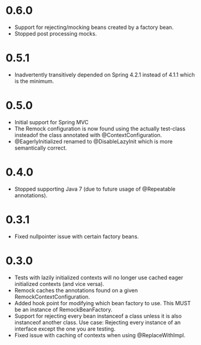 # 0.6.0
* Support for rejecting/mocking beans created by a factory bean.
* Stopped post processing mocks.

# 0.5.1
* Inadvertently transitively depended on Spring 4.2.1 instead of 4.1.1 which is the minimum.

# 0.5.0
* Initial support for Spring MVC
* The Remock configuration is now found using the actually test-class insteadof the class annotated with
  @ContextConfiguration.
* @EagerlyInitialized renamed to @DisableLazyInit which is more semantically correct.

# 0.4.0
* Stopped supporting Java 7 (due to future usage of @Repeatable annotations).

# 0.3.1
* Fixed nullpointer issue with certain factory beans.

# 0.3.0
* Tests with lazily initialized contexts will no longer use cached eager initialized contexts (and vice versa).
* Remock caches the annotations found on a given RemockContextConfiguration.
* Added hook point for modifying which bean factory to use. This MUST be an instance of RemockBeanFactory.
* Support for rejecting every bean instanceof a class unless it is also instanceof another class. Use case: Rejecting
  every instance of an interface except the one you are testing.
* Fixed issue with caching of contexts when using @ReplaceWithImpl.

